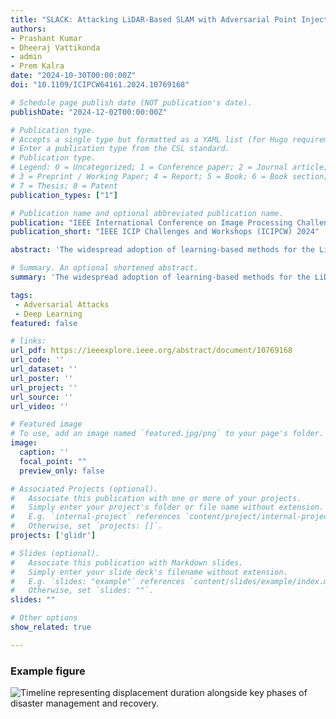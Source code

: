 ```yaml
---
title: "SLACK: Attacking LiDAR-Based SLAM with Adversarial Point Injections"
authors:
- Prashant Kumar
- Dheeraj Vattikonda
- admin
- Prem Kalra
date: "2024-10-30T00:00:00Z"
doi: "10.1109/ICIPCW64161.2024.10769168"

# Schedule page publish date (NOT publication's date).
publishDate: "2024-12-02T00:00:00Z"

# Publication type.
# Accepts a single type but formatted as a YAML list (for Hugo requirements).
# Enter a publication type from the CSL standard.
# Publication type.
# Legend: 0 = Uncategorized; 1 = Conference paper; 2 = Journal article;
# 3 = Preprint / Working Paper; 4 = Report; 5 = Book; 6 = Book section;
# 7 = Thesis; 8 = Patent
publication_types: ["1"]

# Publication name and optional abbreviated publication name.
publication: "IEEE International Conference on Image Processing Challenges and Workshops (ICIPCW)"
publication_short: "IEEE ICIP Challenges and Workshops (ICIPCW) 2024"

abstract: 'The widespread adoption of learning-based methods for the LiDAR makes autonomous vehicles vulnerable to adversarial attacks through adversarial point injections (PiJ). It poses serious security challenges for navigation and map generation. Despite its critical nature, no major work exists that studies learning-based attacks on LiDAR-based SLAM. Our work proposes SLACK, an end-to-end deep generative adversarial model to attack LiDAR scans with several point injections without deteriorating LiDAR quality. To facilitate SLACK, we design a novel yet simple autoencoder that augments contrastive learning with segmentation-based attention for precise reconstructions. SLACK demonstrates superior performance on the task of point injections (PiJ) compared to the best baselines on KITTI and CARLA-64 dataset while maintaining accurate scan quality. We qualitatively and quantitatively demonstrate PiJ attacks using a fraction of LiDAR points. It severely degrades navigation and map quality without deteriorating the LiDAR scan quality.'

# Summary. An optional shortened abstract.
summary: 'The widespread adoption of learning-based methods for the LiDAR makes autonomous vehicles vulnerable to adversarial attacks through adversarial point injections (PiJ). It poses serious security challenges for navigation and map generation. Despite its critical nature, no major work exists that studies learning-based attacks on LiDAR-based SLAM. Our work proposes SLACK, an end-to-end deep generative adversarial model to attack LiDAR scans with several point injections without deteriorating LiDAR quality. To facilitate SLACK, we design a novel yet simple autoencoder that augments contrastive learning with segmentation-based attention for precise reconstructions. SLACK demonstrates superior performance on the task of point injections (PiJ) compared to the best baselines on KITTI and CARLA-64 dataset while maintaining accurate scan quality. We qualitatively and quantitatively demonstrate PiJ attacks using a fraction of LiDAR points. It severely degrades navigation and map quality without deteriorating the LiDAR scan quality.'

tags:
 - Adversarial Attacks
 - Deep Learning
featured: false

# links:
url_pdf: https://ieeexplore.ieee.org/abstract/document/10769168
url_code: ''
url_dataset: ''
url_poster: ''
url_project: ''
url_source: ''
url_video: ''

# Featured image
# To use, add an image named `featured.jpg/png` to your page's folder. 
image:
  caption: ''
  focal_point: ""
  preview_only: false

# Associated Projects (optional).
#   Associate this publication with one or more of your projects.
#   Simply enter your project's folder or file name without extension.
#   E.g. `internal-project` references `content/project/internal-project/index.md`.
#   Otherwise, set `projects: []`.
projects: ['glidr']

# Slides (optional).
#   Associate this publication with Markdown slides.
#   Simply enter your slide deck's filename without extension.
#   E.g. `slides: "example"` references `content/slides/example/index.md`.
#   Otherwise, set `slides: ""`.
slides: ""

# Other options
show_related: true

---
```

### Example figure
![Timeline representing displacement duration alongside key phases of disaster management and recovery.](publication/journal-article/2024_displacement_review.png "Timeline representing displacement duration alongside key phases of disaster management and recovery.")
